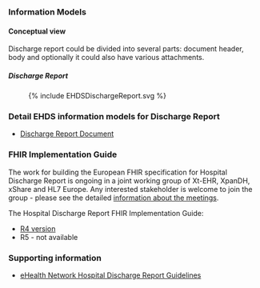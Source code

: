 ### Information Models
#### Conceptual view

Discharge report could be divided into several parts: document header, body and optionally it could also have various attachments.

##### Discharge Report
<figure>
  {% include EHDSDischargeReport.svg %}
</figure>

### Detail EHDS information models for Discharge Report
- [Discharge Report Document](StructureDefinition-EHDSDischargeReport.html)


### FHIR Implementation Guide

The work for building the European FHIR specification for Hospital Discharge Report is ongoing in a joint working group of Xt-EHR, XpanDH, xShare and HL7 Europe. Any interested stakeholder is welcome to join the group - please see the detailed [information about the meetings](https://confluence.hl7.org/display/HEU/Meetings+PS-HDR-Base).

The Hospital Discharge Report FHIR Implementation Guide:
- [R4 version](https://build.fhir.org/ig/hl7-eu/hdr/)
- R5 - not available


### Supporting information
-  [eHealth Network Hospital Discharge Report Guidelines](https://health.ec.europa.eu/document/download/cbb2efd4-82b4-4127-ab58-0aaedf662df6_en?filename=ehn_hdr_guidelines_en.pdf)
